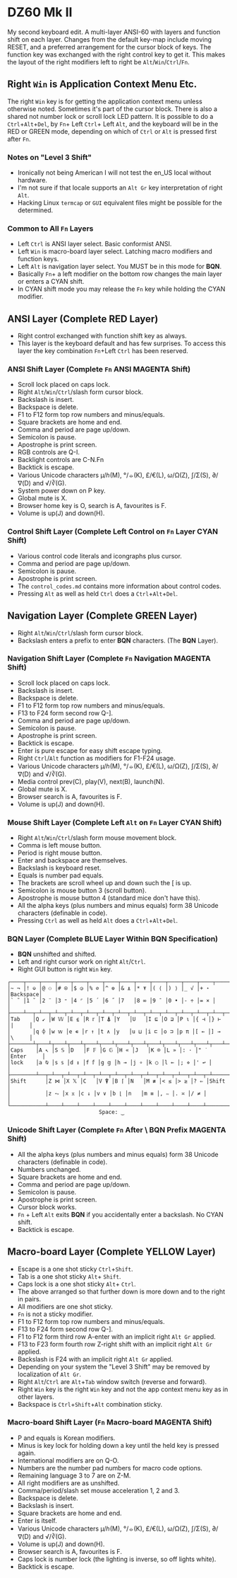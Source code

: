 # DZ60 Mk II

My second keyboard edit. A multi-layer ANSI-60 with layers and function shift on each layer.
Changes from the default key-map include moving RESET, and a preferred arrangement for the cursor
block of keys. The function key was exchanged with the right control key to get it. This makes the layout of the right modifiers left to right be `Alt`/`Win`/`Ctrl`/`Fn`.

## Right `Win` is Application Context Menu Etc.
The right `Win` key is for getting the application context menu unless otherwise noted.
Sometimes it's part of the cursor block. There is also a shared not number lock or scroll lock LED pattern.
It is possible to do a `Ctrl`+`Alt`+`Del`, by `Fn`+ Left `Ctrl`+ Left `Alt`, and the keyboard will be in the RED or GREEN mode, depending on which of `Ctrl` or `Alt` is pressed first after `Fn`.

### Notes on "Level 3 Shift"
* Ironically not being American I will not test the en_US local without hardware.
* I'm not sure if that locale supports an `Alt Gr` key interpretation of right `Alt`.
* Hacking Linux `termcap` or `GUI` equivalent files might be possible for the determined.

### Common to All `Fn` Layers
* Left `Ctrl` is ANSI layer select. Basic conformist ANSI.
* Left `Win` is macro-board layer select. Latching macro modifiers and function keys.
* Left `Alt` is navigation layer select. You MUST be in this mode for **BQN**.
* Basically `Fn`+ a left modifier on the bottom row changes the main layer or enters a CYAN shift.
* In CYAN shift mode you may release the `Fn` key while holding the CYAN modifier.

## ANSI Layer (Complete RED Layer)
* Right control exchanged with function shift key as always.
* This layer is the keyboard default and has few surprises. To access this layer the key combination `Fn`+Left `Ctrl` has been reserved.

### ANSI Shift Layer (Complete `Fn` ANSI MAGENTA Shift)
* Scroll lock placed on caps lock.
* Right `Alt`/`Win`/`Ctrl`/slash form cursor block.
* Backslash is insert.
* Backspace is delete.
* F1 to F12 form top row numbers and minus/equals.
* Square brackets are home and end.
* Comma and period are page up/down.
* Semicolon is pause.
* Apostrophe is print screen.
* RGB controls are Q-I.
* Backlight controls are C-N.Fn
* Backtick is escape.
* Various Unicode characters µ/ℎ(M), °/⦵(K), £/€(L), ω/Ω(Z), ∫/Σ(S), ∂/∇(D) and √/∛(G).
* System power down on P key.
* Global mute is X.
* Browser home key is O, search is A, favourites is F.
* Volume is up(J) and down(H).

### Control Shift Layer (Complete Left Control on `Fn` Layer CYAN Shift)
* Various control code literals and icongraphs plus cursor.
* Comma and period are page up/down.
* Semicolon is pause.
* Apostrophe is print screen.
* The `control_codes.md` contains more information about control codes.
* Pressing `Alt` as well as held `Ctrl` does a `Ctrl`+`Alt`+`Del`.

## Navigation Layer (Complete GREEN Layer)
* Right `Alt`/`Win`/`Ctrl`/slash form cursor block.
* Backslash enters a prefix to enter **BQN** characters. (The **BQN** Layer).

### Navigation Shift Layer (Complete `Fn` Navigation MAGENTA Shift)
* Scroll lock placed on caps lock.
* Backslash is insert.
* Backspace is delete.
* F1 to F12 form top row numbers and minus/equals.
* F13 to F24 form second row Q-].
* Comma and period are page up/down.
* Semicolon is pause.
* Apostrophe is print screen.
* Backtick is escape.
* Enter is pure escape for easy shift escape typing.
* Right `Ctrl`/`Alt` function as modifiers for F1-F24 usage.
* Various Unicode characters µ/ℎ(M), °/⦵(K), £/€(L), ω/Ω(Z), ∫/Σ(S), ∂/∇(D) and √/∛(G).
* Media control prev(C), play(V), next(B), launch(N).
* Global mute is X.
* Browser search is A, favourites is F.
* Volume is up(J) and down(H).

### Mouse Shift Layer (Complete Left `Alt` on `Fn` Layer CYAN Shift)
* Right `Alt`/`Win`/`Ctrl`/slash form mouse movement block.
* Comma is left mouse button.
* Period is right mouse button.
* Enter and backspace are themselves.
* Backslash is keyboard reset.
* Equals is number pad equals.
* The brackets are scroll wheel up and down such the [ is up.
* Semicolon is mouse button 3 (scroll button).
* Apostrophe is mouse button 4 (standard mice don't have this).
* All the alpha keys (plus numbers and minus equals) form 38 Unicode characters (definable in code).
* Pressing `Ctrl` as well as held `Alt` does a `Ctrl`+`Alt`+`Del`.

### **BQN** Layer (Complete BLUE Layer Within BQN Specification)
* **BQN** unshifted and shifted.
* Left and right cursor work on right `Alt`/`Ctrl`.
* Right GUI button is right `Win` key.

```
┌────┬────┬────┬────┬────┬────┬────┬────┬────┬────┬────┬────┬────┬─────────┐
│~ ¬ │! ⎉ │@ ⚇ │# ⍟ │$ ◶ │% ⊘ │^ ⎊ │& ⍎ │* ⍕ │( ⟨ │) ⟩ │_ √ │+ ⋆ │Backspace│
│` ˜ │1 ˘ │2 ¨ │3 ⁼ │4 ⌜ │5 ´ │6 ˝ │7   │8 ∞ │9 ¯ │0 • │- ÷ │= × │         │
├────┴──┬─┴──┬─┴──┬─┴──┬─┴──┬─┴──┬─┴──┬─┴──┬─┴──┬─┴──┬─┴──┬─┴──┬─┴──┬──────┤
│Tab    │Q ↙ │W 𝕎 │E ⍷ │R 𝕣 │T ⍋ │Y   │U   │I ⊑ │O ⊒ │P ⍳ │{ ⊣ │} ⊢ │|     │
│       │q ⌽ │w 𝕨 │e ∊ │r ↑ │t ∧ │y   │u ⊔ │i ⊏ │o ⊐ │p π │[ ← │] → │\     │
├───────┴┬───┴┬───┴┬───┴┬───┴┬───┴┬───┴┬───┴┬───┴┬───┴┬───┴┬───┴┬───┴──────┤
│Caps    │A ↖ │S 𝕊 │D   │F 𝔽 │G 𝔾 │H « │J   │K ⌾ │L » │: · │" ˙ │Enter     │
│lock    │a ⍉ │s 𝕤 │d ↕ │f 𝕗 │g 𝕘 │h ⊸ │j ∘ │k ○ │l ⟜ │; ⋄ │' ↩ │          │
├────────┴──┬─┴──┬─┴──┬─┴──┬─┴──┬─┴──┬─┴──┬─┴──┬─┴──┬─┴──┬─┴──┬─┴──────────┤
│Shift      │Z ⋈ │X 𝕏 │C   │V ⍒ │B ⌈ │N   │M ≢ │< ≤ │> ≥ │? ⇐ │Shift       │
│           │z ⥊ │x 𝕩 │c ↓ │v ∨ │b ⌊ │n   │m ≡ │, ∾ │. ≍ │/ ≠ │            │
└───────────┴────┴────┴────┴────┴────┴────┴────┴────┴────┴────┴────────────┘
                             Space: ‿
```

### Unicode Shift Layer (Complete `Fn` After \ **BQN** Prefix MAGENTA Shift)
* All the alpha keys (plus numbers and minus equals) form 38 Unicode characters (definable in code).
* Numbers unchanged.
* Square brackets are home and end.
* Comma and period are page up/down.
* Semicolon is pause.
* Apostrophe is print screen.
* Cursor block works.
* `Fn` + Left `Alt` exits **BQN** if you accidentally enter a backslash. No CYAN shift.
* Backtick is escape.

## Macro-board Layer (Complete YELLOW Layer)
* Escape is a one shot sticky `Ctrl`+`Shift`.
* Tab is a one shot sticky `Alt`+ `Shift`.
* Caps lock is a one shot sticky `Alt`+ `Ctrl`.
* The above arranged so that further down is more down and to the right in pairs.
* All modifiers are one shot sticky.
* `Fn` is not a sticky modifier.
* F1 to F12 form top row numbers and minus/equals.
* F13 to F24 form second row Q-].
* F1 to F12 form third row A-enter with an implicit right `Alt Gr` applied.
* F13 to F23 form fourth row Z-right shift with an implicit right `Alt Gr` applied.
* Backslash is F24 with an implicit right `Alt Gr` applied.
* Depending on your system the "Level 3 Shift" may be removed by localization of `Alt Gr`.
* Right `Alt`/`Ctrl` are `Alt`+`Tab` window switch (reverse and forward).
* Right `Win` key is the right `Win` key and not the app context menu key as in other layers.
* Backspace is `Ctrl`+`Shift`+`Alt` combination sticky.

### Macro-board Shift Layer (`Fn` Macro-board MAGENTA Shift)
* P and equals is Korean modifiers.
* Minus is key lock for holding down a key until the held key is pressed again.
* International modifiers are on Q-O.
* Numbers are the number pad numbers for macro code options.
* Remaining language 3 to 7 are on Z-M.
* All right modifiers are as unshifted.
* Comma/period/slash set mouse acceleration 1, 2 and 3.
* Backspace is delete.
* Backslash is insert.
* Square brackets are home and end.
* Enter is itself.
* Various Unicode characters µ/ℎ(M), °/⦵(K), £/€(L), ω/Ω(Z), ∫/Σ(S), ∂/∇(D) and √/∛(G).
* Volume is up(J) and down(H).
* Browser search is A, favourites is F.
* Caps lock is number lock (the lighting is inverse, so off lights white).
* Backtick is escape.
